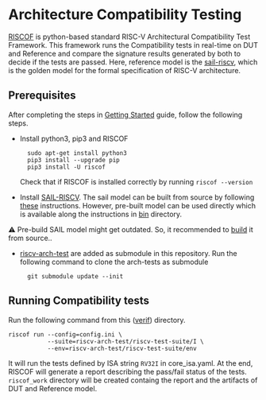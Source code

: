 # Architecture Compatibility Testing
[RISCOF](https://riscof.readthedocs.io/en/stable/index.html) is python-based standard RISC-V Architectural Compatibility Test Framework. This framework runs the Compatibility tests in real-time on DUT and Reference and compare the signature results generated by both to decide if the tests are passed.
Here, reference model is the [sail-riscv](https://github.com/riscv/sail-riscv), which is the golden model for the formal specification of RISC-V architecture.

## Prerequisites

After completing the steps in [Getting Started](/README.md) guide, follow the following steps.

- Install python3, pip3 and RISCOF

        sudo apt-get install python3
        pip3 install --upgrade pip
        pip3 install -U riscof

    Check that if RISCOF is installed correctly by running `riscof --version`

- Install [SAIL-RISCV](https://github.com/riscv/sail-riscv). The sail model can be built from source by following [these](https://riscof.readthedocs.io/en/stable/installation.html#install-plugin-models) instructions. However, pre-built model can be used directly which is available along the instructions in [bin](/verif/bin/) directory.

:warning: Pre-build SAIL model might get outdated. So, it recommended to [build](https://riscof.readthedocs.io/en/stable/installation.html#install-plugin-models) it from source..

- [riscv-arch-test](https://github.com/riscv-non-isa/riscv-arch-test) are added as submodule  in this repository. Run the following command to clone the arch-tests as submodule

        git submodule update --init


## Running Compatibility tests

Run the following command from this ([verif](/verif/)) directory.

    riscof run --config=config.ini \
               --suite=riscv-arch-test/riscv-test-suite/I \
               --env=riscv-arch-test/riscv-test-suite/env 

It will run the tests defined by ISA string `RV32I` in core_isa.yaml. At the end, RISCOF will generate a report describing the pass/fail status of the tests. `riscof_work` directory will be created containg the report and the artifacts of DUT and Reference model.